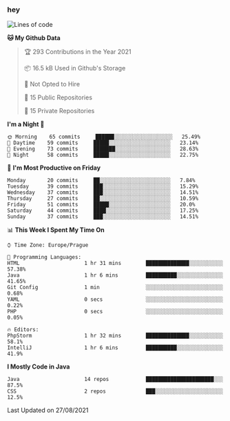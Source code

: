 ### hey

<!--START_SECTION:waka-->
![Lines of code](https://img.shields.io/badge/From%20Hello%20World%20I%27ve%20Written-108883%20lines%20of%20code-blue)

**🐱 My Github Data** 

> 🏆 293 Contributions in the Year 2021
 > 
> 📦 16.5 kB Used in Github's Storage 
 > 
> 🚫 Not Opted to Hire
 > 
> 📜 15 Public Repositories 
 > 
> 🔑 15 Private Repositories  
 > 
**I'm a Night 🦉** 

```text
🌞 Morning    65 commits     ██████░░░░░░░░░░░░░░░░░░░   25.49% 
🌆 Daytime    59 commits     █████░░░░░░░░░░░░░░░░░░░░   23.14% 
🌃 Evening    73 commits     ███████░░░░░░░░░░░░░░░░░░   28.63% 
🌙 Night      58 commits     █████░░░░░░░░░░░░░░░░░░░░   22.75%

```
📅 **I'm Most Productive on Friday** 

```text
Monday       20 commits     ██░░░░░░░░░░░░░░░░░░░░░░░   7.84% 
Tuesday      39 commits     ███░░░░░░░░░░░░░░░░░░░░░░   15.29% 
Wednesday    37 commits     ███░░░░░░░░░░░░░░░░░░░░░░   14.51% 
Thursday     27 commits     ██░░░░░░░░░░░░░░░░░░░░░░░   10.59% 
Friday       51 commits     █████░░░░░░░░░░░░░░░░░░░░   20.0% 
Saturday     44 commits     ████░░░░░░░░░░░░░░░░░░░░░   17.25% 
Sunday       37 commits     ███░░░░░░░░░░░░░░░░░░░░░░   14.51%

```


📊 **This Week I Spent My Time On** 

```text
⌚︎ Time Zone: Europe/Prague

💬 Programming Languages: 
HTML                     1 hr 31 mins        ██████████████░░░░░░░░░░░   57.38% 
Java                     1 hr 6 mins         ██████████░░░░░░░░░░░░░░░   41.65% 
Git Config               1 min               ░░░░░░░░░░░░░░░░░░░░░░░░░   0.68% 
YAML                     0 secs              ░░░░░░░░░░░░░░░░░░░░░░░░░   0.22% 
PHP                      0 secs              ░░░░░░░░░░░░░░░░░░░░░░░░░   0.05%

🔥 Editors: 
PhpStorm                 1 hr 32 mins        ██████████████░░░░░░░░░░░   58.1% 
IntelliJ                 1 hr 6 mins         ██████████░░░░░░░░░░░░░░░   41.9%

```

**I Mostly Code in Java** 

```text
Java                     14 repos            ██████████████████████░░░   87.5% 
CSS                      2 repos             ███░░░░░░░░░░░░░░░░░░░░░░   12.5%

```



 Last Updated on 27/08/2021
<!--END_SECTION:waka-->
